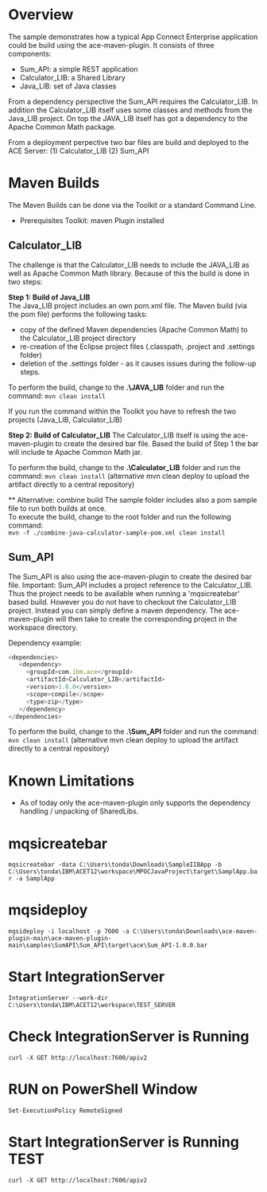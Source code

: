 # Overview 
The sample demonstrates how a typical App Connect Enterprise application could be build using the ace-maven-plugin. 
It consists of three components:  
 
- Sum_API: a simple REST application 
- Calculator_LIB: a Shared Library 
- Java_LIB: set of Java classes 

From a dependency perspective the Sum_API requires the Calculator_LIB. In addition the Calculator_LIB itself 
uses some classes and methods from the Java_LIB project. On top the JAVA_LIB itself has got a dependency to the Apache Common Math package. 

From a deployment perpective two bar files are build and deployed to the ACE Server: 
(1) Calculator_LIB 
(2) Sum_API 


# Maven Builds 
The Maven Builds can be done via the Toolkit or a standard Command Line. 
- Prerequisites Toolkit: maven Plugin installed 

## Calculator_LIB 
The challenge is that the Calculator_LIB needs to include the JAVA_LIB as well as Apache Common Math library.
Because of this the build is done in two steps:  

**Step 1: Build of Java_LIB**  
The Java_LIB project includes an own pom.xml file. The Maven build (via the pom file) performs the following tasks:
- copy of the defined Maven dependencies (Apache Common Math) to the Calculator_LIB project directory  
- re-creation of the Eclipse project files (.classpath, .project and .settings folder)
- deletion of the .settings folder - as it causes issues during the follow-up steps. 

To perform the build, change to the **.\JAVA_LIB** folder and run the command: 
`mvn clean install` 

If you run the command within the Toolkit you have to refresh the two projects (Java_LIB, Calculator_LIB) 


**Step 2: Build of Calculator_LIB** 
The Calculator_LIB itself is using the ace-maven-plugin to create the desired bar file. 
Based the build of Step 1 the bar will include te Apache Common Math jar.  

To perform the build, change to the **.\Calculator_LIB** folder and run the command: 
`mvn clean install`  (alternative mvn clean deploy to upload the artifact directly to a central repository) 

** Alternative: combine build 
The sample folder includes also a pom sample file to run both builds at once.  
To execute the build, change to the root folder and run the following command:   
`mvn -f ./combine-java-calculator-sample-pom.xml clean install`  



## Sum_API 
The Sum_API is also using the ace-maven-plugin to create the desired bar file. 
Important: Sum_API includes a project reference to the Calculator_LIB. Thus the project needs to be available when running a 'mqsicreatebar' based build. 
However you do not have to checkout the Calculator_LIB project. Instead you can simply define a maven dependency. The ace-maven-plugin will then take to create the corresponding project in the workspace directory. 

Dependency example: 

```javascript
<dependencies>
   <dependency>
     <groupId>com.ibm.ace</groupId>
     <artifactId>Calculator_LIB</artifactId>
     <version>1.0.0</version>
     <scope>compile</scope>
     <type>zip</type> 
   </dependency>
</dependencies>
```
To perform the build, change to the **.\Sum_API** folder and run the command: 
`mvn clean install`  (alternative mvn clean deploy to upload the artifact directly to a central repository) 



# Known Limitations  
- As of today only the ace-maven-plugin only supports the dependency handling / unpacking of SharedLibs. 


# mqsicreatebar  
`mqsicreatebar -data C:\Users\tonda\Downloads\SampleIIBApp -b C:\Users\tonda\IBM\ACET12\workspace\MPOCJavaProject\target\SamplApp.bar -a SamplApp` 


# mqsideploy  
`mqsideploy -i localhost -p 7600 -a C:\Users\tonda\Downloads\ace-maven-plugin-main\ace-maven-plugin-main\samples\SumAPI\Sum_API\target\ace\Sum_API-1.0.0.bar` 


# Start IntegrationServer  

`IntegrationServer --work-dir C:\Users\tonda\IBM\ACET12\workspace\TEST_SERVER`


# Check IntegrationServer  is Running

`curl -X GET http://localhost:7600/apiv2`

# RUN on PowerShell Window
`Set-ExecutionPolicy RemoteSigned`

# Start IntegrationServer  is Running TEST

`curl -X GET http://localhost:7600/apiv2`
